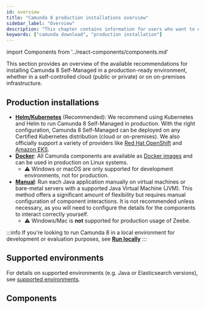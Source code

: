 ```yaml
---
id: overview
title: "Camunda 8 production installations overview"
sidebar_label: "Overview"
description: "This chapter contains information for users who want to deploy and run Camunda 8 Self-Managed in their self-controlled cloud or own on-premise infrastructure in a production environment."
keywords: ["camunda download", "production installation"]
---
```


import Components from '../react-components/components.md'

This section provides an overview of the available recommendations for installing Camunda 8 Self-Managed in a production-ready environment, whether in a self-controlled cloud (public or private) or on on-premises infrastructure.

## Production installations

- [**Helm/Kubernetes**](./install.md) (Recommended): We recommend using Kubernetes and Helm to run Camunda 8 Self-Managed in production. With the right configuration, Camunda 8 Self-Managed can be deployed on any Certified Kubernetes distribution (cloud or on-premises). We also officially support a variety of providers like [Red Hat OpenShift](./deploy/openshift/redhat-openshift.md) and [Amazon EKS](./deploy/amazon/amazon-eks/amazon-eks.md).
- [**Docker**](./deploy/other/docker.md): All Camunda components are available as [Docker images](https://hub.docker.com/u/camunda) and can be used in production on Linux systems.
   - :warning: Windows or macOS are only supported for development environments, not for production.
- [**Manual**](./deploy/local/manual.md): Run each Java application manually on virtual machines or bare-metal servers with a supported Java Virtual Machine (JVM). This method offers a significant amount of flexibility but requires manual configuration of component interactions. It is not recommended unless necessary, as you will need to configure the details for the components to interact correctly yourself. 
   - :warning: Windows/Mac is **not** supported for production usage of Zeebe.

:::info
 If you're looking to run Camunda 8 in a local environment for development or evaluation purposes, see [**Run locally**](../run-locally/index.md)
:::

## Supported environments

For details on supported environments (e.g. Java or Elasticsearch versions), see [supported environments](/reference/supported-environments.md).

## Components

<Components/>

